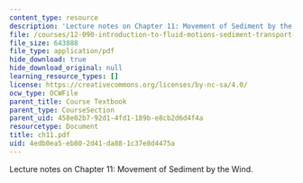 ```yaml
---
content_type: resource
description: 'Lecture notes on Chapter 11: Movement of Sediment by the Wind.'
file: /courses/12-090-introduction-to-fluid-motions-sediment-transport-and-current-generated-sedimentary-structures-fall-2006/4edb0ea5eb802d41da881c37e8d4475a_ch11.pdf
file_size: 643888
file_type: application/pdf
hide_download: true
hide_download_original: null
learning_resource_types: []
license: https://creativecommons.org/licenses/by-nc-sa/4.0/
ocw_type: OCWFile
parent_title: Course Textbook
parent_type: CourseSection
parent_uid: 458e02b7-92d1-4fd1-189b-e8cb2d6d4f4a
resourcetype: Document
title: ch11.pdf
uid: 4edb0ea5-eb80-2d41-da88-1c37e8d4475a
---
```

Lecture notes on Chapter 11: Movement of Sediment by the Wind.